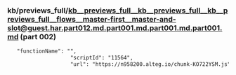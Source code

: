 ### kb/previews_full/kb__previews_full__kb__previews_full__kb__previews_full__flows__master-first__master-and-slot@guest.har.part012.md.part001.md.part001.md.part001.md (part 002)

```md
   "functionName": "",
                    "scriptId": "11564",
                    "url": "https://n958200.alteg.io/chunk-KO722YSM.js",
                    
```

```
